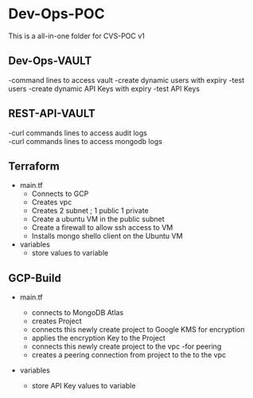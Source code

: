 # Dev-Ops-POC

This is a all-in-one folder for CVS-POC v1

## Dev-Ops-VAULT
-command lines to access vault
-create dynamic users with expiry
-test users 
-create dynamic API Keys with expiry
-test API Keys

## REST-API-VAULT
-curl commands lines to access audit logs  
-curl commands lines to access mongodb logs

## Terraform 
* main.tf
  * Connects to GCP
  * Creates vpc
  * Creates 2 subnet ; 1 public 1 private
  * Create a ubuntu VM in the public subnet
  * Create  a firewall to allow ssh access to VM
  * Installs mongo shello client on the Ubuntu VM
* variables
  * store values to variable
  
 ## GCP-Build 
* main.tf
  * connects to MongoDB Atlas
  * creates Project 
  * connects this newly create project to Google KMS for encryption
  * applies the encryption Key to the Project
  * connects this newly create project to the vpc -for  peering
  * creates a peering connection from project to the to the vpc
  
* variables
  * store API Key values to variable
  


  






